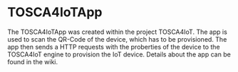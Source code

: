 # TOSCA4IoTApp
The TOSCA4IoTApp was created within the project TOSCA4IoT. The app is used to scan the QR-Code of the device, which has to be provisioned. The app then sends a HTTP requests with the proberties of the device to the TOSCA4IoT engine to provision the IoT device. Details about the app can be found in the wiki.
